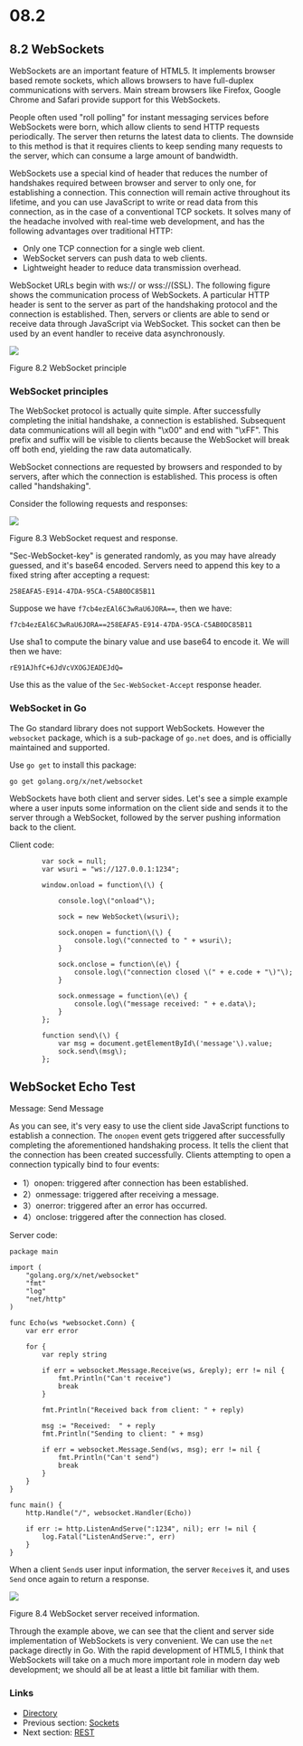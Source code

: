 # 08.2

## 8.2 WebSockets

WebSockets are an important feature of HTML5. It implements browser based remote sockets, which allows browsers to have full-duplex communications with servers. Main stream browsers like Firefox, Google Chrome and Safari provide support for this WebSockets.

People often used "roll polling" for instant messaging services before WebSockets were born, which allow clients to send HTTP requests periodically. The server then returns the latest data to clients. The downside to this method is that it requires clients to keep sending many requests to the server, which can consume a large amount of bandwidth.

WebSockets use a special kind of header that reduces the number of handshakes required between browser and server to only one, for establishing a connection. This connection will remain active throughout its lifetime, and you can use JavaScript to write or read data from this connection, as in the case of a conventional TCP sockets. It solves many of the headache involved with real-time web development, and has the following advantages over traditional HTTP:

* Only one TCP connection for a single web client.
* WebSocket servers can push data to web clients.
* Lightweight header to reduce data transmission overhead.

WebSocket URLs begin with ws:// or wss://\(SSL\). The following figure shows the communication process of WebSockets. A particular HTTP header is sent to the server as part of the handshaking protocol and the connection is established. Then, servers or clients are able to send or receive data through JavaScript via WebSocket. This socket can then be used by an event handler to receive data asynchronously.

![](https://github.com/boekan/build-web-application-with-golang/tree/5d43949b09c6a2cf35b87903aba06669a01a6f35/en/images/8.2.websocket.png?raw=true)

Figure 8.2 WebSocket principle

### WebSocket principles

The WebSocket protocol is actually quite simple. After successfully completing the initial handshake, a connection is established. Subsequent data communications will all begin with "\x00" and end with "\xFF". This prefix and suffix will be visible to clients because the WebSocket will break off both end, yielding the raw data automatically.

WebSocket connections are requested by browsers and responded to by servers, after which the connection is established. This process is often called "handshaking".

Consider the following requests and responses:

![](https://github.com/boekan/build-web-application-with-golang/tree/5d43949b09c6a2cf35b87903aba06669a01a6f35/en/images/8.2.websocket2.png?raw=true)

Figure 8.3 WebSocket request and response.

"Sec-WebSocket-key" is generated randomly, as you may have already guessed, and it's base64 encoded. Servers need to append this key to a fixed string after accepting a request:

```text
258EAFA5-E914-47DA-95CA-C5AB0DC85B11
```

Suppose we have `f7cb4ezEAl6C3wRaU6JORA==`, then we have:

```text
f7cb4ezEAl6C3wRaU6JORA==258EAFA5-E914-47DA-95CA-C5AB0DC85B11
```

Use sha1 to compute the binary value and use base64 to encode it. We will then we have:

```text
rE91AJhfC+6JdVcVXOGJEADEJdQ=
```

Use this as the value of the `Sec-WebSocket-Accept` response header.

### WebSocket in Go

The Go standard library does not support WebSockets. However the `websocket` package, which is a sub-package of `go.net` does, and is officially maintained and supported.

Use `go get` to install this package:

```text
go get golang.org/x/net/websocket
```

WebSockets have both client and server sides. Let's see a simple example where a user inputs some information on the client side and sends it to the server through a WebSocket, followed by the server pushing information back to the client.

Client code:

  
            var sock = null;  
            var wsuri = "ws://127.0.0.1:1234";  
  
            window.onload = function\(\) {  
  
                console.log\("onload"\);  
  
                sock = new WebSocket\(wsuri\);  
  
                sock.onopen = function\(\) {  
                    console.log\("connected to " + wsuri\);  
                }  
  
                sock.onclose = function\(e\) {  
                    console.log\("connection closed \(" + e.code + "\)"\);  
                }  
  
                sock.onmessage = function\(e\) {  
                    console.log\("message received: " + e.data\);  
                }  
            };  
  
            function send\(\) {  
                var msg = document.getElementById\('message'\).value;  
                sock.send\(msg\);  
            };  
        

## WebSocket Echo Test

 Message:  Send Message

As you can see, it's very easy to use the client side JavaScript functions to establish a connection. The `onopen` event gets triggered after successfully completing the aforementioned handshaking process. It tells the client that the connection has been created successfully. Clients attempting to open a connection typically bind to four events:

* 1）onopen: triggered after connection has been established.
* 2）onmessage: triggered after receiving a message.
* 3）onerror: triggered after an error has occurred.
* 4）onclose: triggered after the connection has closed.

Server code:

```text
package main

import (
    "golang.org/x/net/websocket"
    "fmt"
    "log"
    "net/http"
)

func Echo(ws *websocket.Conn) {
    var err error

    for {
        var reply string

        if err = websocket.Message.Receive(ws, &reply); err != nil {
            fmt.Println("Can't receive")
            break
        }

        fmt.Println("Received back from client: " + reply)

        msg := "Received:  " + reply
        fmt.Println("Sending to client: " + msg)

        if err = websocket.Message.Send(ws, msg); err != nil {
            fmt.Println("Can't send")
            break
        }
    }
}

func main() {
    http.Handle("/", websocket.Handler(Echo))

    if err := http.ListenAndServe(":1234", nil); err != nil {
        log.Fatal("ListenAndServe:", err)
    }
}
```

When a client `Send`s user input information, the server `Receive`s it, and uses `Send` once again to return a response.

![](https://github.com/boekan/build-web-application-with-golang/tree/5d43949b09c6a2cf35b87903aba06669a01a6f35/en/images/8.2.websocket3.png?raw=true)

Figure 8.4 WebSocket server received information.

Through the example above, we can see that the client and server side implementation of WebSockets is very convenient. We can use the `net` package directly in Go. With the rapid development of HTML5, I think that WebSockets will take on a much more important role in modern day web development; we should all be at least a little bit familiar with them.

### Links

* [Directory](preface.md)
* Previous section: [Sockets](08.1.md)
* Next section: [REST](08.3.md)

